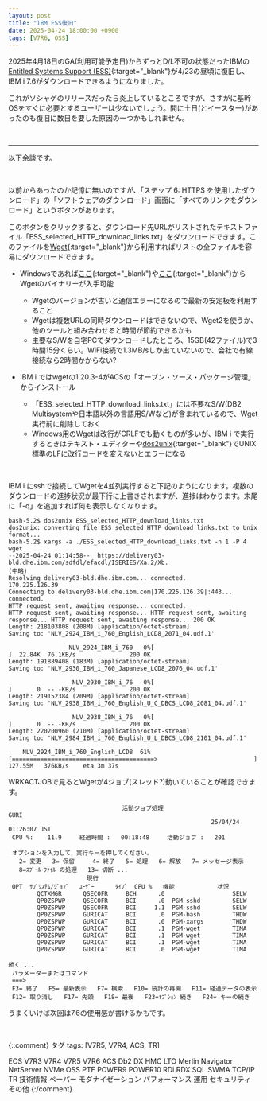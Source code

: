 ```yaml
---
layout: post
title: "IBM ESS復旧"
date: 2025-04-24 18:00:00 +0900
tags: [V7R6, OSS]
---
```

2025年4月18日のGA(利用可能予定日)からずっとD/L不可の状態だったIBMの[Entitled Systems Support (ESS)](https://www.ibm.com/servers/eserver/ess/landing/landing-page){:target="_blank"}が4/23の昼頃に復旧し、IBM i 7.6がダウンロードできるようになりました。

これがソシャゲのリリースだったら炎上しているところですが、さすがに基幹OSをすぐに必要とするユーザーは少ないでしょう。間に土日(とイースター)があったのも復旧に数日を要した原因の一つかもしれません。

<br>

<hr>
 
以下余談です。

<br>

以前からあったのか記憶に無いのですが、「ステップ 6: HTTPS を使用したダウンロード」の「ソフトウェアのダウンロード」画面に「すべてのリンクをダウンロード」というボタンがあります。

このボタンをクリックすると、ダウンロード先URLがリストされたテキストファイル「ESS_selected_HTTP_download_links.txt」をダウンロードできます。このファイルを[Wget](https://ja.wikipedia.org/wiki/GNU_Wget){:target="_blank"}から利用すればリストの全ファイルを容易にダウンロードできます。


- Windowsであれば[ここ](https://ftp.gnu.org/gnu/wget/){:target="_blank"}や[ここ](https://eternallybored.org/misc/wget/){:target="_blank"}からWgetのバイナリーが入手可能
  - Wgetのバージョンが古いと通信エラーになるので最新の安定板を利用すること
  - Wgetは複数URLの同時ダウンロードはできないので、Wget2を使うか、他のツールと組み合わせると時間が節約できるかも
  - 主要なS/Wを自宅PCでダウンロードしたところ、15GB(42ファイル)で3時間15分くらい。WiFi接続で1.3MB/sしか出ていないので、会社で有線接続なら2時間かからない?
  
- IBM i ではwgetの1.20.3-4がACSの「オープン・ソース・パッケージ管理」からインストール
  - 「ESS_selected_HTTP_download_links.txt」には不要なS/W(DB2 Multisystemや日本語以外の言語用S/Wなど)が含まれているので、Wget実行前に削除しておく
  - Windows用のWgetは改行がCRLFでも動くものが多いが、IBM i で実行するときはテキスト・エディターや[dos2unix](https://dos2unix.sourceforge.io/){:target="_blank"}でUNIX標準のLFに改行コードを変えないとエラーになる

<br>

IBM i にsshで接続してWgetを4並列実行すると下記のようになります。複数のダウンロードの進捗状況が最下行に上書きされますが、進捗はわかります。末尾に「-q」を追加すれば何も表示しなくなります。

```
bash-5.2$ dos2unix ESS_selected_HTTP_download_links.txt
dos2unix: converting file ESS_selected_HTTP_download_links.txt to Unix format...
bash-5.2$ xargs -a ./ESS_selected_HTTP_download_links.txt -n 1 -P 4 wget
--2025-04-24 01:14:58--  https://delivery03-bld.dhe.ibm.com/sdfdl/efacdl/ISERIES/Xa.2/Xb.
(中略)
Resolving delivery03-bld.dhe.ibm.com... connected.
170.225.126.39
Connecting to delivery03-bld.dhe.ibm.com|170.225.126.39|:443... connected.
HTTP request sent, awaiting response... connected.
HTTP request sent, awaiting response... HTTP request sent, awaiting response... HTTP request sent, awaiting response... 200 OK
Length: 218103808 (208M) [application/octet-stream]
Saving to: 'NLV_2924_IBM_i_760_English_LCD8_2071_04.udf.1'

                 NLV_2924_IBM_i_760   0%[                                                                    ]  22.84K  76.1KB/s               200 OK
Length: 191889408 (183M) [application/octet-stream]
Saving to: 'NLV_2930_IBM_i_760_Japanese_LCD8_2076_04.udf.1'

                  NLV_2930_IBM_i_76   0%[                                                                    ]       0  --.-KB/s               200 OK
Length: 219152384 (209M) [application/octet-stream]
Saving to: 'NLV_2938_IBM_i_760_English_U_C_DBCS_LCD8_2081_04.udf.1'

                  NLV_2938_IBM_i_76   0%[                                                                    ]       0  --.-KB/s               200 OK
Length: 220200960 (210M) [application/octet-stream]
Saving to: 'NLV_2984_IBM_i_760_English_U_L_DBCS_LCD8_2101_04.udf.1'

    NLV_2924_IBM_i_760_English_LCD8  61%[========================================>                           ] 127.55M   376KB/s    eta 3m 37s
```

WRKACTJOBで見るとWgetが4ジョブ(スレッド?)動いていることが確認できます。

```
                                活動ジョブ処理                         GURI     
                                                         25/04/24  01:26:07 JST 
 CPU %:    11.9     経過時間 :   00:18:48     活動ジョブ :   201                
                                                                                
 オプションを入力して，実行キーを押してください。                               
   2= 変更   3= 保留     4= 終了   5= 処理   6= 解放   7= メッセージ表示        
   8=ｽﾌﾟｰﾙ･ﾌｧｲﾙ の処理   13= 切断 ...                                           
                      現行                                                      
 OPT  ｻﾌﾞｼｽﾃﾑ/ｼﾞｮﾌﾞ   ﾕｰｻﾞｰ      ﾀｲﾌﾟ  CPU %   機能            状況             
        QCTXMGR      QSECOFR     BCH      .0                   SELW             
        QP0ZSPWP     QSECOFR     BCI      .0  PGM-sshd         SELW             
        QP0ZSPWP     QSECOFR     BCI     1.1  PGM-sshd         SELW             
        QP0ZSPWP     GURICAT     BCI      .0  PGM-bash         THDW             
        QP0ZSPWP     GURICAT     BCI      .0  PGM-xargs        THDW             
        QP0ZSPWP     GURICAT     BCI      .1  PGM-wget         TIMA             
        QP0ZSPWP     GURICAT     BCI      .1  PGM-wget         TIMA             
        QP0ZSPWP     GURICAT     BCI      .1  PGM-wget         TIMA             
        QP0ZSPWP     GURICAT     BCI      .0  PGM-wget         TIMA             
                                                                       続く ... 
 パラメーターまたはコマンド                                                     
 ===>                                                                           
 F3= 終了   F5= 最新表示   F7= 検索   F10= 統計の再開   F11= 経過データの表示   
 F12= 取り消し   F17= 先頭   F18= 最後   F23=ｵﾌﾟｼｮﾝ 続き   F24= キーの続き      
```

<p>

うまくいけば次回は7.6の使用感が書けるかもです。


<br>

{::comment}
タグ
tags: [V7R5, V7R4, ACS, TR]

EOS
V7R3
V7R4
V7R5
V7R6
ACS
Db2
DX
HMC
LTO
Merlin
Navigator
NetServer
NVMe
OSS
PTF
POWER9
POWER10
RDi
RDX
SQL
SWMA
TCP/IP
TR
技術情報
ペーパー
モダナイゼーション
パフォーマンス
運用
セキュリティ
その他
{:/comment}
